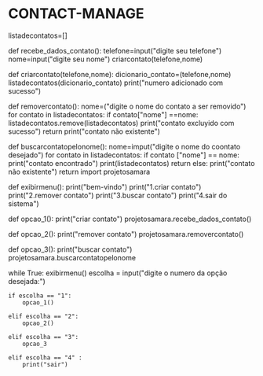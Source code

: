 # CONTACT-MANAGE
listadecontatos=[]

def recebe_dados_contato():
    telefone=input("digite seu telefone")
    nome=input("digite seu nome")
    criarcontato(telefone,nome)

def criarcontato(telefone,nome):
    dicionario_contato=(telefone,nome)
    listadecontatos(dicionario_contato)
    print("numero adicionado com sucesso")


def removercontato():
   nome=("digite o nome do contato a ser removido")
   for contato in listadecontatos:
      if contato["nome"] ==nome:
         listadecontatos.remove(listadecontatos)
         print("contato excluyido com sucesso")
         return
      print("contato não existente")


def buscarcontatopelonome():
   nome=imput("digite o nome do coontato desejado")
   for  contato in listadecontatos:
      if contato ["nome"] == nome:
         print("contato encontrado")
         print(listadecontatos)
         return
      else:
         print("contato não existente")
         return
import projetosamara

def exibirmenu():
    print("bem-vindo")
    print("1.criar contato")
    print("2.remover contato")
    print("3.buscar contato")
    print("4.sair do sistema")

def opcao_1():
    print("criar contato")
    projetosamara.recebe_dados_contato()


def opcao_2():
    print("remover contato") 
    projetosamara.removercontato()


def opcao_3():
    print("buscar contato")
    projetosamara.buscarcontatopelonome


while True:
    exibirmenu()
    escolha = input("digite o numero da opção desejada:")

    if escolha == "1":
        opcao_1()

    elif escolha == "2":
        opcao_2()

    elif escolha == "3":
        opcao_3

    elif escolha == "4" :
        print("sair")       
        

